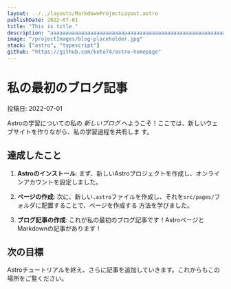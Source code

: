```yaml
---
layout: ../../layouts/MarkdownProjectLayout.astro
publishDate: 2022-07-01
title: "This is title."
description: "aaaaaaaaaaaaaaaaaaaaaaaaaaaaaaaaaaaaaaaaaaaaaaaaaaaaaaaaaaaaaaaaaaaaaaaaaaaaaaaaaaaaaaaaaaaaaaaaaaaaaaaaaaaaaaaaaaa"
image: "/projectImages/blog-placeholder.jpg"
stack: ["astro", "typescript"]
github: "https://github.com/koto74/astro-homepage"
---
```


# 私の最初のブログ記事

投稿日: 2022-07-01

Astroの学習についての私の _新しいブログ_ へようこそ！ここでは、新しいウェブサイトを作りながら、私の学習過程を共有しま
す。

## 達成したこと

1. **Astroのインストール**: まず、新しいAstroプロジェクトを作成し、オンラインアカウントを設定しました。

2. **ページの作成**: 次に、新しい`.astro`ファイルを作成し、それを`src/pages/`フォルダに配置することで、ページを作成する
   方法を学びました。

3. **ブログ記事の作成**: これが私の最初のブログ記事です！AstroページとMarkdownの記事があります！

## 次の目標

Astroチュートリアルを終え、さらに記事を追加していきます。これからもこの場所をご覧ください。
